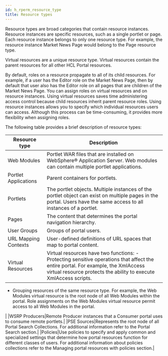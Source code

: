 ```yaml
---
id: h_rperm_resource_type
title: Resource types
---
```





Resource types are broad categories that contain resource instances. Resource instances are specific resources, such as a single portlet or page. Each resource instance belongs to only one resource type. For example, the resource instance Market News Page would belong to the Page resource type.

Virtual resources are a unique resource type. Virtual resources contain the parent resources for all other HCL Portal resources.

By default, roles on a resource propagate to all of its child resources. For example, if a user has the Editor role on the Market News Page, then by default that user also has the Editor role on all pages that are children of the Market News Page. You can assign roles on virtual resources and on resource instances. Using virtual resources saves time administering access control because child resources inherit parent resource roles. Using resource instances allows you to specify which individual resources users can access. Although this process can be time-consuming, it provides more flexibility when assigning roles.

The following table provides a brief description of resource types:

|Resource type|Description|
|-------------|-----------|
|Web Modules|Portlet WAR files that are installed on WebSphere® Application Server. Web modules can contain multiple portlet applications.|
|Portlet Applications|Parent containers for portlets.|
|Portlets|The portlet objects. Multiple instances of the portlet object can exist on multiple pages in the portal. Users have the same access to all instances of a portlet.|
|Pages|The content that determines the portal navigation hierarchy.|
|User Groups|Groups of portal users.|
|URL Mapping Contexts|User-defined definitions of URL spaces that map to portal content.|
|Virtual Resources|Virtual resources have two functions: -   Protecting sensitive operations that affect the entire portal. For example, the XmlAccess virtual resource protects the ability to execute XmlAccess scripts.
-   Grouping resources of the same resource type. For example, the Web Modules virtual resource is the root node of all Web Modules within the portal. Role assignments on the Web Modules virtual resource permit access to all Web Modules in the portal.

|
|WSRP Producers|Remote Producer instances that a Consumer portal uses to consume remote portlets.|
|PSE Sources|Represents the root node of all Portal Search Collections. For additional information refer to the Portal Search section.|
|Policies|Use policies to specify and apply common and specialized settings that determine how portal resources function for different classes of users. For additional information about policies collections refer to the Managing portal resources with policies section.|

